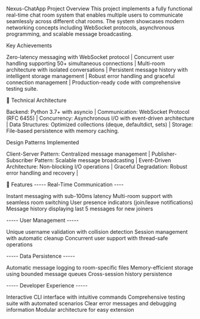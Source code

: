 Nexus-ChatApp Project Overview
This project implements a fully functional real-time chat room system that enables multiple users to communicate seamlessly across different chat rooms. The system showcases modern networking concepts including WebSocket protocols, asynchronous programming, and scalable message broadcasting.

Key Achievements

 Zero-latency messaging with WebSocket protocol |
 Concurrent user handling supporting 50+ simultaneous connections |
 Multi-room architecture with isolated conversations |
 Persistent message history with intelligent storage management |
 Robust error handling and graceful connection management |
 Production-ready code with comprehensive testing suite. 


🔧 Technical Architecture

Backend: Python 3.7+ with asyncio |
Communication: WebSocket Protocol (RFC 6455) |
Concurrency: Asynchronous I/O with event-driven architecture |
Data Structures: Optimized collections (deque, defaultdict, sets) |
Storage: File-based persistence with memory caching.

Design Patterns Implemented

 Client-Server Pattern: Centralized message management |
 Publisher-Subscriber Pattern: Scalable message broadcasting |
 Event-Driven Architecture: Non-blocking I/O operations |
 Graceful Degradation: Robust error handling and recovery |


🌟 Features
 ----- Real-Time Communication ----

Instant messaging with sub-100ms latency
Multi-room support with seamless room switching
User presence indicators (join/leave notifications)
Message history displaying last 5 messages for new joiners

 ----- User Management  -----

Unique username validation with collision detection
Session management with automatic cleanup
Concurrent user support with thread-safe operations

 ----- Data Persistence  -----

Automatic message logging to room-specific files
Memory-efficient storage using bounded message queues
Cross-session history persistence

 ----- Developer Experience  -----

Interactive CLI interface with intuitive commands
Comprehensive testing suite with automated scenarios
Clear error messages and debugging information
Modular architecture for easy extension
